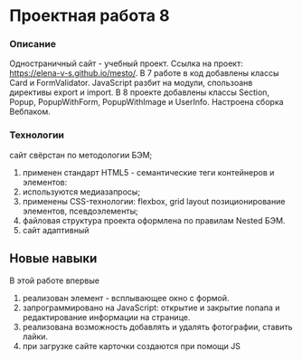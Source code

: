 
# Проектная работа 8

### Описание

Одностраничный сайт - учебный проект. Ссылка на проект:  https://elena-v-s.github.io/mesto/.
В 7 работе в  код добавлены классы Card и FormValidator.
 JavaScript разбит на модули, спользоанв  директивы export и import.
 В 8 проекте добавлены классы Section, Popup, PopupWithForm, PopupWithImage и UserInfo.
 Настроена сборка Вебпаком.

### Технологии

сайт свёрстан по методологии БЭМ;
1. применен стандарт HTML5 - семантические теги контейнеров и элементов:
2. используются медиазапросы;
3. применены CSS-технологии: flexbox, grid layout позиционирование элементов, псевдоэлементы;
4. файловая структура проекта оформлена по правилам Nested БЭМ.
5. сайт адаптивный


## Новые навыки

В этой работе впервые 
1. реализован элемент - всплывающее окно с формой. 
2. запрограммировано на JavaScript: открытие и закрытие попапа и редактирование информации на странице. 
3. реализована возможность добавлять и удалять фотографии, ставить лайки.
4. при загрузке сайте карточки создаются при помощи JS



